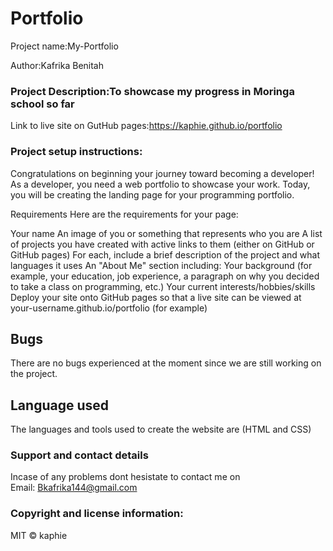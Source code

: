 # Portfolio

Project name:My-Portfolio

Author:Kafrika Benitah

### Project Description:To showcase my progress in Moringa school so far

Link to live site on GutHub pages:https://kaphie.github.io/portfolio

### Project setup instructions:
Congratulations on beginning your journey toward becoming a developer! As a developer, you need a web portfolio to showcase your work. Today, you will be creating the landing page for your programming portfolio. 

Requirements
Here are the requirements for your page:

Your name
An image of you or something that represents who you are
A list of projects you have created with active links to them (either on GitHub or GitHub pages)
For each, include a brief description of the project and what languages it uses
An "About Me" section including:
Your background (for example, your education, job experience, a paragraph on why you decided to take a class on programming, etc.)
Your current interests/hobbies/skills
Deploy your site onto GitHub pages so that a live site can be viewed at your-username.github.io/portfolio (for example)

## Bugs
There are no bugs experienced at the moment since we are still working on the project.

## Language used
The languages and tools used to create the website are (HTML and CSS)

### Support and contact details
Incase of any problems dont hesistate to contact me on <br>
 Email: Bkafrika144@gmail.com

### Copyright and license information: 
MIT &copy; kaphie  
